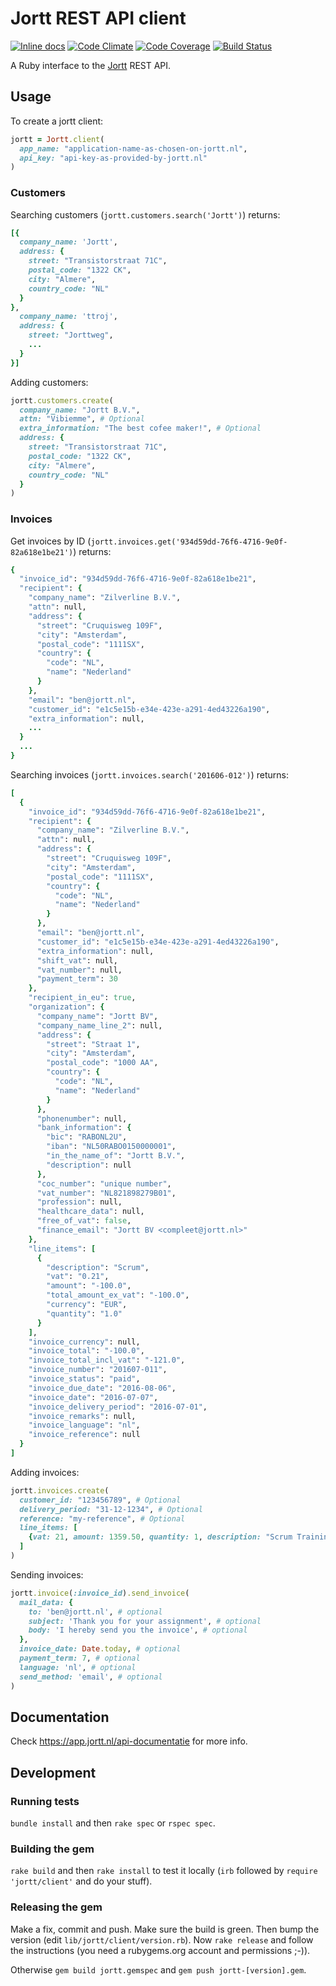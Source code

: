 # Jortt REST API client

[![Inline docs](
http://inch-ci.org/github/jorttbv/jortt-ruby.svg?branch=master&style=flat
)](http://inch-ci.org/github/jorttbv/jortt-ruby)
[![Code Climate](
http://img.shields.io/codeclimate/github/jorttbv/jortt-ruby.svg?style=flat
)](https://codeclimate.com/github/jorttbv/jortt-ruby)
[![Code Coverage](
https://codecov.io/github/jorttbv/jortt-ruby/coverage.svg?branch=master
)](https://codecov.io/github/jorttbv/jortt-ruby?branch=master)
[![Build Status](
http://img.shields.io/travis/jorttbv/jortt-ruby.svg?style=flat
)](https://travis-ci.org/jorttbv/jortt-ruby)

A Ruby interface to the [Jortt](https://www.jortt.nl/) REST API.

## Usage

To create a jortt client:
```ruby
jortt = Jortt.client(
  app_name: "application-name-as-chosen-on-jortt.nl",
  api_key: "api-key-as-provided-by-jortt.nl"
)
```

### Customers

Searching customers (`jortt.customers.search('Jortt')`) returns:
```ruby
[{
  company_name: 'Jortt',
  address: {
    street: "Transistorstraat 71C",
    postal_code: "1322 CK",
    city: "Almere",
    country_code: "NL"
  }
},
  company_name: 'ttroj',
  address: {
    street: "Jorttweg",
    ...
  }
}]
```

Adding customers:
```ruby
jortt.customers.create(
  company_name: "Jortt B.V.",
  attn: "Vibiemme", # Optional
  extra_information: "The best cofee maker!", # Optional
  address: {
    street: "Transistorstraat 71C",
    postal_code: "1322 CK",
    city: "Almere",
    country_code: "NL"
  }
)
```

### Invoices
Get invoices by ID (`jortt.invoices.get('934d59dd-76f6-4716-9e0f-82a618e1be21')`) returns:
```ruby
{
  "invoice_id": "934d59dd-76f6-4716-9e0f-82a618e1be21",
  "recipient": {
    "company_name": "Zilverline B.V.",
    "attn": null,
    "address": {
      "street": "Cruquisweg 109F",
      "city": "Amsterdam",
      "postal_code": "1111SX",
      "country": {
        "code": "NL",
        "name": "Nederland"
      }
    },
    "email": "ben@jortt.nl",
    "customer_id": "e1c5e15b-e34e-423e-a291-4ed43226a190",
    "extra_information": null,
    ...
  }
  ...
}
```


Searching invoices (`jortt.invoices.search('201606-012')`) returns:
```ruby
[
  {
    "invoice_id": "934d59dd-76f6-4716-9e0f-82a618e1be21",
    "recipient": {
      "company_name": "Zilverline B.V.",
      "attn": null,
      "address": {
        "street": "Cruquisweg 109F",
        "city": "Amsterdam",
        "postal_code": "1111SX",
        "country": {
          "code": "NL",
          "name": "Nederland"
        }
      },
      "email": "ben@jortt.nl",
      "customer_id": "e1c5e15b-e34e-423e-a291-4ed43226a190",
      "extra_information": null,
      "shift_vat": null,
      "vat_number": null,
      "payment_term": 30
    },
    "recipient_in_eu": true,
    "organization": {
      "company_name": "Jortt BV",
      "company_name_line_2": null,
      "address": {
        "street": "Straat 1",
        "city": "Amsterdam",
        "postal_code": "1000 AA",
        "country": {
          "code": "NL",
          "name": "Nederland"
        }
      },
      "phonenumber": null,
      "bank_information": {
        "bic": "RABONL2U",
        "iban": "NL50RABO0150000001",
        "in_the_name_of": "Jortt B.V.",
        "description": null
      },
      "coc_number": "unique number",
      "vat_number": "NL821898279B01",
      "profession": null,
      "healthcare_data": null,
      "free_of_vat": false,
      "finance_email": "Jortt BV <compleet@jortt.nl>"
    },
    "line_items": [
      {
        "description": "Scrum",
        "vat": "0.21",
        "amount": "-100.0",
        "total_amount_ex_vat": "-100.0",
        "currency": "EUR",
        "quantity": "1.0"
      }
    ],
    "invoice_currency": null,
    "invoice_total": "-100.0",
    "invoice_total_incl_vat": "-121.0",
    "invoice_number": "201607-011",
    "invoice_status": "paid",
    "invoice_due_date": "2016-08-06",
    "invoice_date": "2016-07-07",
    "invoice_delivery_period": "2016-07-01",
    "invoice_remarks": null,
    "invoice_language": "nl",
    "invoice_reference": null
  }
]

```


Adding invoices:
```ruby
jortt.invoices.create(
  customer_id: "123456789", # Optional
  delivery_period: "31-12-1234", # Optional
  reference: "my-reference", # Optional
  line_items: [
    {vat: 21, amount: 1359.50, quantity: 1, description: "Scrum Training"}
  ]
)
```

Sending invoices:
```ruby
jortt.invoice(:invoice_id).send_invoice(
  mail_data: {
    to: 'ben@jortt.nl', # optional
    subject: 'Thank you for your assignment', # optional
    body: 'I hereby send you the invoice', # optional
  },
  invoice_date: Date.today, # optional
  payment_term: 7, # optional
  language: 'nl', # optional
  send_method: 'email', # optional
)
```


## Documentation

Check https://app.jortt.nl/api-documentatie for more info.

## Development

### Running tests

`bundle install` and then `rake spec` or `rspec spec`.

### Building the gem

`rake build` and then `rake install` to test it locally (`irb` followed
by `require 'jortt/client'` and do your stuff).

### Releasing the gem

Make a fix, commit and push. Make sure the build is green. Then bump the
version (edit `lib/jortt/client/version.rb`). Now `rake release` and follow
the instructions (you need a rubygems.org account and permissions ;-)).

Otherwise `gem build jortt.gemspec` and `gem push jortt-[version].gem`.
